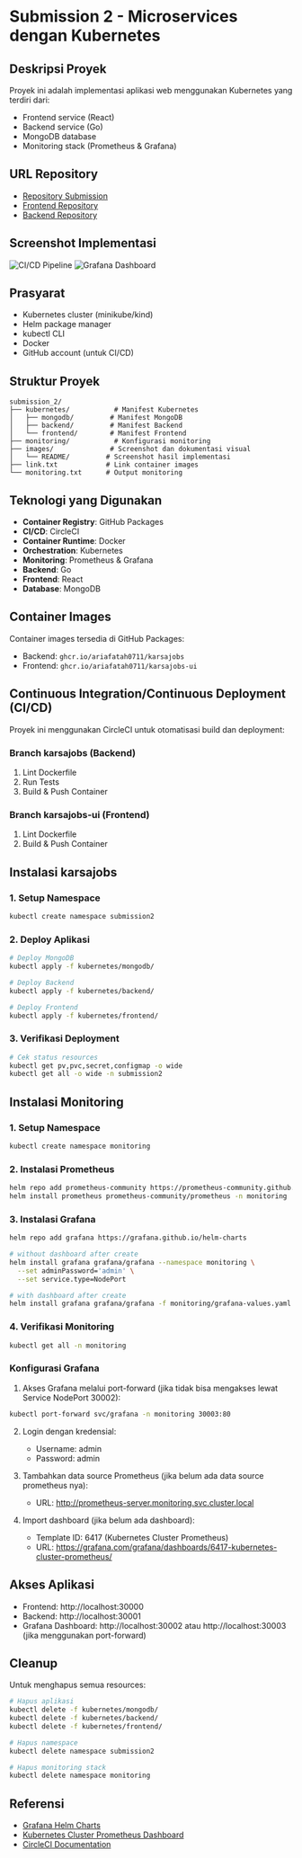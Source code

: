 # Submission 2 - Microservices dengan Kubernetes

## Deskripsi Proyek
Proyek ini adalah implementasi aplikasi web menggunakan Kubernetes yang terdiri dari:
- Frontend service (React)
- Backend service (Go)
- MongoDB database
- Monitoring stack (Prometheus & Grafana)

## URL Repository
- [Repository Submission](https://github.com/ariafatah0711/dicoding_8/tree/main/submission_2)
- [Frontend Repository](https://github.com/ariafatah0711/a433-microservices/tree/karsajobs-ui)
- [Backend Repository](https://github.com/ariafatah0711/a433-microservices/tree/karsajobs)

## Screenshot Implementasi
![CI/CD Pipeline](images/README/image.png)
![Grafana Dashboard](images/README/image-1.png)

## Prasyarat
- Kubernetes cluster (minikube/kind)
- Helm package manager
- kubectl CLI
- Docker
- GitHub account (untuk CI/CD)

## Struktur Proyek
```
submission_2/
├── kubernetes/           # Manifest Kubernetes
│   ├── mongodb/         # Manifest MongoDB
│   ├── backend/         # Manifest Backend
│   └── frontend/        # Manifest Frontend
├── monitoring/           # Konfigurasi monitoring
├── images/              # Screenshot dan dokumentasi visual
│   └── README/         # Screenshot hasil implementasi
├── link.txt            # Link container images
└── monitoring.txt      # Output monitoring
```

## Teknologi yang Digunakan
- **Container Registry**: GitHub Packages
- **CI/CD**: CircleCI
- **Container Runtime**: Docker
- **Orchestration**: Kubernetes
- **Monitoring**: Prometheus & Grafana
- **Backend**: Go
- **Frontend**: React
- **Database**: MongoDB

## Container Images
Container images tersedia di GitHub Packages:
- Backend: `ghcr.io/ariafatah0711/karsajobs`
- Frontend: `ghcr.io/ariafatah0711/karsajobs-ui`

## Continuous Integration/Continuous Deployment (CI/CD)
Proyek ini menggunakan CircleCI untuk otomatisasi build dan deployment:

### Branch karsajobs (Backend)
1. Lint Dockerfile
2. Run Tests
3. Build & Push Container

### Branch karsajobs-ui (Frontend)
1. Lint Dockerfile
2. Build & Push Container

## Instalasi karsajobs
### 1. Setup Namespace
```bash
kubectl create namespace submission2
```

### 2. Deploy Aplikasi
```bash
# Deploy MongoDB
kubectl apply -f kubernetes/mongodb/

# Deploy Backend
kubectl apply -f kubernetes/backend/

# Deploy Frontend
kubectl apply -f kubernetes/frontend/
```

### 3. Verifikasi Deployment
```bash
# Cek status resources
kubectl get pv,pvc,secret,configmap -o wide
kubectl get all -o wide -n submission2
```

## Instalasi Monitoring
### 1. Setup Namespace
```bash
kubectl create namespace monitoring
```

### 2. Instalasi Prometheus
```bash
helm repo add prometheus-community https://prometheus-community.github.io/helm-charts
helm install prometheus prometheus-community/prometheus -n monitoring
```

### 3. Instalasi Grafana
```bash
helm repo add grafana https://grafana.github.io/helm-charts

# without dashboard after create
helm install grafana grafana/grafana --namespace monitoring \
  --set adminPassword='admin' \
  --set service.type=NodePort

# with dashboard after create
helm install grafana grafana/grafana -f monitoring/grafana-values.yaml -n monitoring
```

### 4. Verifikasi Monitoring
```bash
kubectl get all -n monitoring
```

### Konfigurasi Grafana
1. Akses Grafana melalui port-forward (jika tidak bisa mengakses lewat Service NodePort 30002):
```bash
kubectl port-forward svc/grafana -n monitoring 30003:80
```

2. Login dengan kredensial:
   - Username: admin
   - Password: admin

3. Tambahkan data source Prometheus (jika belum ada data source prometheus nya):
   - URL: http://prometheus-server.monitoring.svc.cluster.local

4. Import dashboard (jika belum ada dashboard):
   - Template ID: 6417 (Kubernetes Cluster Prometheus)
   - URL: https://grafana.com/grafana/dashboards/6417-kubernetes-cluster-prometheus/

## Akses Aplikasi
- Frontend: http://localhost:30000
- Backend: http://localhost:30001
- Grafana Dashboard: http://localhost:30002 atau http://localhost:30003 (jika menggunakan port-forward)

## Cleanup
Untuk menghapus semua resources:
```bash
# Hapus aplikasi
kubectl delete -f kubernetes/mongodb/
kubectl delete -f kubernetes/backend/
kubectl delete -f kubernetes/frontend/

# Hapus namespace
kubectl delete namespace submission2

# Hapus monitoring stack
kubectl delete namespace monitoring
```

## Referensi
- [Grafana Helm Charts](https://grafana.github.io/helm-charts/)
- [Kubernetes Cluster Prometheus Dashboard](https://grafana.com/grafana/dashboards/6417-kubernetes-cluster-prometheus/)
- [CircleCI Documentation](https://circleci.com/docs/)